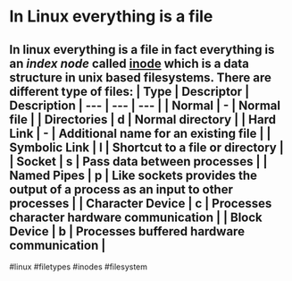 # In Linux everything is a file
In linux everything is a file in fact everything is an *index node* called [inode](https://en.wikipedia.org/wiki/Inode) which is a data structure in unix based filesystems.
There are different type of files:
| Type | Descriptor | Description
| --- | --- | --- |
| Normal | - | Normal file |
| Directories | d | Normal directory |
| Hard Link | - | Additional name for an existing file |
| Symbolic Link | l | Shortcut to a file or directory |
| Socket | s | Pass data between processes |
| Named Pipes | p | Like sockets provides the output of a process as an input to other processes |
| Character Device | c | Processes character hardware communication |
| Block Device | b | Processes buffered hardware communication |
----
#linux #filetypes #inodes #filesystem

